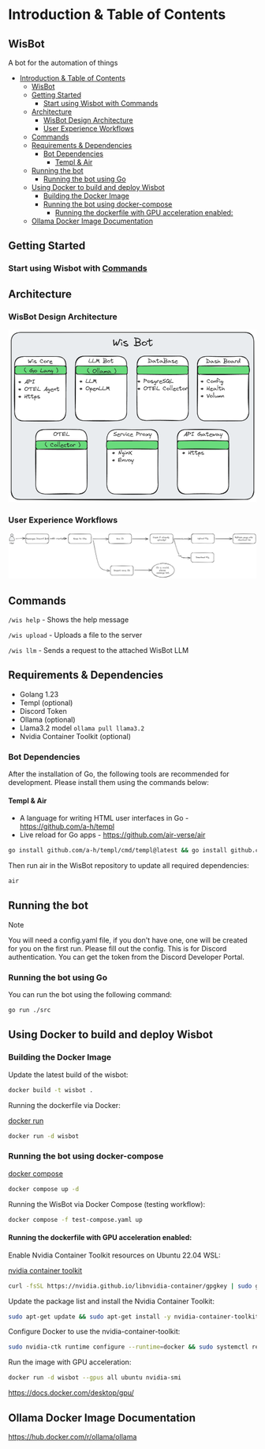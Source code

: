
# Introduction & Table of Contents

## WisBot

A bot for the automation of things

- [Introduction \& Table of Contents](#introduction--table-of-contents)
  - [WisBot](#wisbot)
  - [Getting Started](#getting-started)
    - [Start using Wisbot with Commands](#start-using-wisbot-with-commands)
  - [Architecture](#architecture)
    - [WisBot Design Architecture](#wisbot-design-architecture)
    - [User Experience Workflows](#user-experience-workflows)
  - [Commands](#commands)
  - [Requirements \& Dependencies](#requirements--dependencies)
    - [Bot Dependencies](#bot-dependencies)
      - [Templ \& Air](#templ--air)
  - [Running the bot](#running-the-bot)
    - [Running the bot using Go](#running-the-bot-using-go)
  - [Using Docker to build and deploy Wisbot](#using-docker-to-build-and-deploy-wisbot)
    - [Building the Docker Image](#building-the-docker-image)
    - [Running the bot using docker-compose](#running-the-bot-using-docker-compose)
      - [Running the dockerfile with GPU acceleration enabled:](#running-the-dockerfile-with-gpu-acceleration-enabled)
  - [Ollama Docker Image Documentation](#ollama-docker-image-documentation)

## Getting Started

### Start using Wisbot with [Commands](#commands)

## Architecture

### WisBot Design Architecture

![WisBot Design Architecture](./diagrams/architecture.excalidraw.png)

### User Experience Workflows

![User Experience Diagrams](./diagrams/userflow.excalidraw.png)

## Commands

`/wis help` - Shows the help message

`/wis upload` - Uploads a file to the server

`/wis llm` - Sends a request to the attached WisBot LLM


## Requirements & Dependencies
- Golang 1.23
- Templ (optional)
- Discord Token
- Ollama (optional)
- Llama3.2 model `ollama pull llama3.2`
- Nvidia Container Toolkit (optional)

### Bot Dependencies
After the installation of Go, the following tools are recommended for development. Please install them using the commands below:

#### Templ & Air

- A language for writing HTML user interfaces in Go - https://github.com/a-h/templ
- Live reload for Go apps - https://github.com/air-verse/air
  
```sh
go install github.com/a-h/templ/cmd/templ@latest && go install github.com/air-verse/air@latest
```

Then run air in the WisBot repository to update all required dependencies:
```sh
air
```

## Running the bot
> [!NOTE]
You will need a config.yaml file, if you don't have one, one will be created for you on the first run.
Please fill out the config. This is for Discord authentication. You can get the token from the Discord Developer Portal.

### Running the bot using Go

You can run the bot using the following command:
```sh
go run ./src
```

## Using Docker to build and deploy Wisbot

### Building the Docker Image

Update the latest build of the wisbot:

```sh
docker build -t wisbot .
```

Running the dockerfile via Docker:

[docker run](https://docs.docker.com/reference/cli/docker/container/run/)

```sh
docker run -d wisbot
```

### Running the bot using docker-compose

[docker compose](https://docs.docker.com/compose/)

```sh
docker compose up -d
```

Running the WisBot via Docker Compose (testing workflow):

```sh
docker compose -f test-compose.yaml up
```

#### Running the dockerfile with GPU acceleration enabled:

Enable Nvidia Container Toolkit resources on Ubuntu 22.04 WSL:

[nvidia container toolkit](https://docs.nvidia.com/datacenter/cloud-native/container-toolkit/latest/install-guide.html#prerequisites)

```sh
curl -fsSL https://nvidia.github.io/libnvidia-container/gpgkey | sudo gpg --dearmor -o /usr/share/keyrings/nvidia-container-toolkit-keyring.gpg && curl -s -L https://nvidia.github.io/libnvidia-container/stable/deb/nvidia-container-toolkit.list | sed 's#deb https://#deb [signed-by=/usr/share/keyrings/nvidia-container-toolkit-keyring.gpg] https://#g' | sudo tee /etc/apt/sources.list.d/nvidia-container-toolkit.list
```

Update the package list and install the Nvidia Container Toolkit:

```sh
sudo apt-get update && sudo apt-get install -y nvidia-container-toolkit
```

Configure Docker to use the nvidia-container-toolkit:

```sh
sudo nvidia-ctk runtime configure --runtime=docker && sudo systemctl restart docker
```

Run the image with GPU acceleration:

```sh
docker run -d wisbot --gpus all ubuntu nvidia-smi
```

https://docs.docker.com/desktop/gpu/

## Ollama Docker Image Documentation
https://hub.docker.com/r/ollama/ollama 